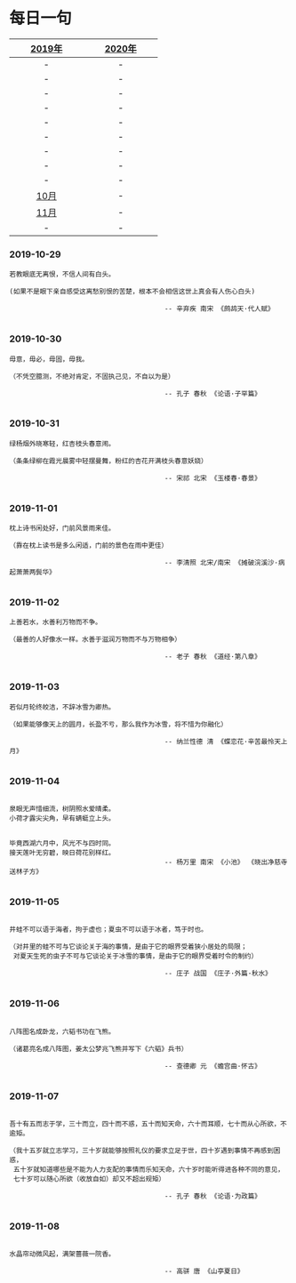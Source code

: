 # 每日一句 

| &nbsp;&nbsp;&nbsp;&nbsp;&nbsp;&nbsp;&nbsp;[2019年](README.md)&nbsp;&nbsp;&nbsp;&nbsp;&nbsp;&nbsp;&nbsp; | &nbsp;&nbsp;&nbsp;&nbsp;&nbsp;&nbsp;&nbsp;[2020年](README.md)&nbsp;&nbsp;&nbsp;&nbsp;&nbsp;&nbsp;&nbsp; |
| :-: | :-: |
| - | - |
| - | - |
| - | - |
| - | - |
| - | - |
| - | - |
| - | - |
| - | - |
| - | - |
| [10月](2019/10月.md) | - |
| [11月](2019/11月.md) | - |
| - | - |




### 2019-10-29
```
若教眼底无离恨，不信人间有白头。

(如果不是眼下亲自感受这离愁别恨的苦楚，根本不会相信这世上真会有人伤心白头)

                                       -- 辛弃疾 南宋 《鹧鸪天·代人赋》
                             
```

### 2019-10-30
```
毋意，毋必，毋固，毋我。

（不凭空臆测，不绝对肯定，不固执己见，不自以为是）

                                       -- 孔子 春秋 《论语·子罕篇》
                                       
```

### 2019-10-31
```
绿杨烟外晓寒轻，红杏枝头春意闹。

（条条绿柳在霞光晨雾中轻摆曼舞，粉红的杏花开满枝头春意妖娆）

                                       -- 宋祁 北宋 《玉楼春·春景》
                                       
```

### 2019-11-01
```
枕上诗书闲处好，门前风景雨来佳。

（靠在枕上读书是多么闲适，门前的景色在雨中更佳）

                                       -- 李清照 北宋/南宋 《摊破浣溪沙·病起萧萧两鬓华》
                                       
```

### 2019-11-02
```
上善若水，水善利万物而不争。

（最善的人好像水一样。水善于滋润万物而不与万物相争）

                                       -- 老子 春秋 《道经·第八章》                                       
                                       
```

### 2019-11-03
```
若似月轮终皎洁，不辞冰雪为卿热。

（如果能够像天上的圆月，长盈不亏，那么我作为冰雪，将不惜为你融化）

                                       -- 纳兰性德 清 《蝶恋花·辛苦最怜天上月》                                       
                                       
```

### 2019-11-04
```

泉眼无声惜细流，树阴照水爱晴柔。
小荷才露尖尖角，早有蜻蜓立上头。


毕竟西湖六月中，风光不与四时同。
接天莲叶无穷碧，映日荷花别样红。
                                       -- 杨万里 南宋 《小池》 《晓出净慈寺送林子方》                                      
                                       
```

### 2019-11-05
```

井蛙不可以语于海者，拘于虚也；夏虫不可以语于冰者，笃于时也。

（对井里的蛙不可与它谈论关于海的事情，是由于它的眼界受着狭小居处的局限；
 对夏天生死的虫子不可与它谈论关于冰雪的事情，是由于它的眼界受着时令的制约）

                                       -- 庄子 战国 《庄子·外篇·秋水》                        
                                       
```

### 2019-11-06
```

八阵图名成卧龙，六韬书功在飞熊。

（诸葛亮名成八阵图，姜太公梦兆飞熊并写下《六韬》兵书）

                                       -- 查德卿 元 《蟾宫曲·怀古》
                                       
```


### 2019-11-07
```

吾十有五而志于学，三十而立，四十而不惑，五十而知天命，六十而耳顺，七十而从心所欲，不逾矩。

（我十五岁就立志学习，三十岁就能够按照礼仪的要求立足于世，四十岁遇到事情不再感到困惑，
 五十岁就知道哪些是不能为人力支配的事情而乐知天命，六十岁时能听得进各种不同的意见，
 七十岁可以随心所欲（收放自如）却又不超出规矩）

                                       -- 孔子 春秋 《论语·为政篇》
                                       
```

### 2019-11-08
```

水晶帘动微风起，满架蔷薇一院香。

                                       -- 高骈 唐 《山亭夏日》
                                       
```


